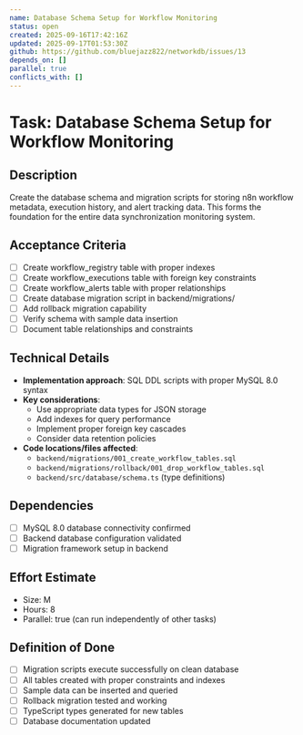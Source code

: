 ```yaml
---
name: Database Schema Setup for Workflow Monitoring
status: open
created: 2025-09-16T17:42:16Z
updated: 2025-09-17T01:53:30Z
github: https://github.com/bluejazz822/networkdb/issues/13
depends_on: []
parallel: true
conflicts_with: []
---
```


# Task: Database Schema Setup for Workflow Monitoring

## Description
Create the database schema and migration scripts for storing n8n workflow metadata, execution history, and alert tracking data. This forms the foundation for the entire data synchronization monitoring system.

## Acceptance Criteria
- [ ] Create workflow_registry table with proper indexes
- [ ] Create workflow_executions table with foreign key constraints
- [ ] Create workflow_alerts table with proper relationships
- [ ] Create database migration script in backend/migrations/
- [ ] Add rollback migration capability
- [ ] Verify schema with sample data insertion
- [ ] Document table relationships and constraints

## Technical Details
- **Implementation approach**: SQL DDL scripts with proper MySQL 8.0 syntax
- **Key considerations**: 
  - Use appropriate data types for JSON storage
  - Add indexes for query performance
  - Implement proper foreign key cascades
  - Consider data retention policies
- **Code locations/files affected**:
  - `backend/migrations/001_create_workflow_tables.sql`
  - `backend/migrations/rollback/001_drop_workflow_tables.sql`
  - `backend/src/database/schema.ts` (type definitions)

## Dependencies
- [ ] MySQL 8.0 database connectivity confirmed
- [ ] Backend database configuration validated
- [ ] Migration framework setup in backend

## Effort Estimate
- Size: M
- Hours: 8
- Parallel: true (can run independently of other tasks)

## Definition of Done
- [ ] Migration scripts execute successfully on clean database
- [ ] All tables created with proper constraints and indexes
- [ ] Sample data can be inserted and queried
- [ ] Rollback migration tested and working
- [ ] TypeScript types generated for new tables
- [ ] Database documentation updated
